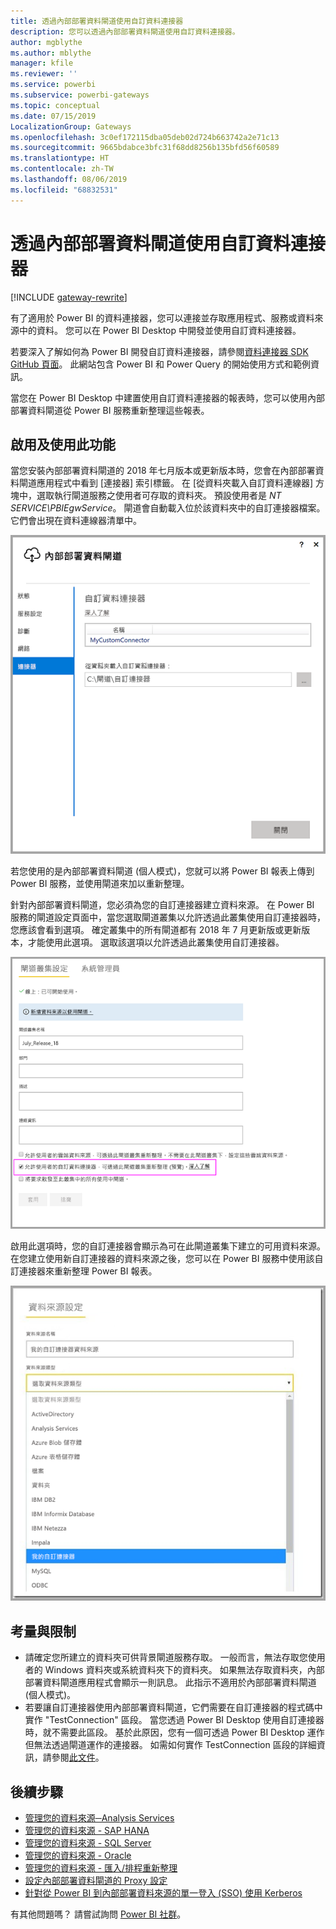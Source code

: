 ```yaml
---
title: 透過內部部署資料閘道使用自訂資料連接器
description: 您可以透過內部部署資料閘道使用自訂資料連接器。
author: mgblythe
ms.author: mblythe
manager: kfile
ms.reviewer: ''
ms.service: powerbi
ms.subservice: powerbi-gateways
ms.topic: conceptual
ms.date: 07/15/2019
LocalizationGroup: Gateways
ms.openlocfilehash: 3c0ef172115dba05deb02d724b663742a2e71c13
ms.sourcegitcommit: 9665bdabce3bfc31f68dd8256b135bfd56f60589
ms.translationtype: HT
ms.contentlocale: zh-TW
ms.lasthandoff: 08/06/2019
ms.locfileid: "68832531"
---
```

# <a name="use-custom-data-connectors-with-the-on-premises-data-gateway"></a>透過內部部署資料閘道使用自訂資料連接器

[!INCLUDE [gateway-rewrite](includes/gateway-rewrite.md)]

有了適用於 Power BI 的資料連接器，您可以連接並存取應用程式、服務或資料來源中的資料。 您可以在 Power BI Desktop 中開發並使用自訂資料連接器。

若要深入了解如何為 Power BI 開發自訂資料連接器，請參閱[資料連接器 SDK GitHub 頁面](http://aka.ms/dataconnectors)。 此網站包含 Power BI 和 Power Query 的開始使用方式和範例資訊。

當您在 Power BI Desktop 中建置使用自訂資料連接器的報表時，您可以使用內部部署資料閘道從 Power BI 服務重新整理這些報表。

## <a name="enable-and-use-this-capability"></a>啟用及使用此功能

當您安裝內部部署資料閘道的 2018 年七月版本或更新版本時，您會在內部部署資料閘道應用程式中看到 [連接器]  索引標籤。 在 [從資料夾載入自訂資料連線器]  方塊中，選取執行閘道服務之使用者可存取的資料夾。 預設使用者是 *NT SERVICE\PBIEgwService*。 閘道會自動載入位於該資料夾中的自訂連接器檔案。 它們會出現在資料連線器清單中。

![自訂資料連接器](media/service-gateway-custom-connectors/gateway-onprem-customconnector1.png)

若您使用的是內部部署資料閘道 (個人模式)，您就可以將 Power BI 報表上傳到 Power BI 服務，並使用閘道來加以重新整理。

針對內部部署資料閘道，您必須為您的自訂連接器建立資料來源。 在 Power BI 服務的閘道設定頁面中，當您選取閘道叢集以允許透過此叢集使用自訂連接器時，您應該會看到選項。 確定叢集中的所有閘道都有 2018 年 7 月更新版或更新版本，才能使用此選項。 選取該選項以允許透過此叢集使用自訂連接器。

![[閘道叢集設定] 頁面](media/service-gateway-custom-connectors/gateway-onprem-customconnector2.png)

啟用此選項時，您的自訂連接器會顯示為可在此閘道叢集下建立的可用資料來源。 在您建立使用新自訂連接器的資料來源之後，您可以在 Power BI 服務中使用該自訂連接器來重新整理 Power BI 報表。

![[資料來源設定] 頁面](media/service-gateway-custom-connectors/gateway-onprem-customconnector3.png)

## <a name="considerations-and-limitations"></a>考量與限制

* 請確定您所建立的資料夾可供背景閘道服務存取。 一般而言，無法存取您使用者的 Windows 資料夾或系統資料夾下的資料夾。 如果無法存取資料夾，內部部署資料閘道應用程式會顯示一則訊息。 此指示不適用於內部部署資料閘道 (個人模式)。
* 若要讓自訂連接器使用內部部署資料閘道，它們需要在自訂連接器的程式碼中實作 "TestConnection" 區段。 當您透過 Power BI Desktop 使用自訂連接器時，就不需要此區段。 基於此原因，您有一個可透過 Power BI Desktop 運作但無法透過閘道運作的連接器。 如需如何實作 TestConnection 區段的詳細資訊，請參閱[此文件](https://github.com/Microsoft/DataConnectors/blob/master/docs/m-extensions.md#implementing-testconnection-for-gateway-support)。

## <a name="next-steps"></a>後續步驟

* [管理您的資料來源─Analysis Services](service-gateway-enterprise-manage-ssas.md)  
* [管理您的資料來源 - SAP HANA](service-gateway-enterprise-manage-sap.md)  
* [管理您的資料來源 - SQL Server](service-gateway-enterprise-manage-sql.md)  
* [管理您的資料來源 - Oracle](service-gateway-onprem-manage-oracle.md)  
* [管理您的資料來源 - 匯入/排程重新整理](service-gateway-enterprise-manage-scheduled-refresh.md)
* [設定內部部署資料閘道的 Proxy 設定](/data-integration/gateway/service-gateway-proxy)
* [針對從 Power BI 到內部部署資料來源的單一登入 (SSO) 使用 Kerberos](service-gateway-sso-kerberos.md)  

有其他問題嗎？ 請嘗試詢問 [Power BI 社群](http://community.powerbi.com/)。
